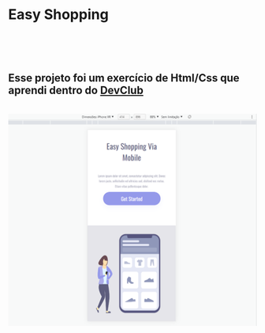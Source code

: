 <h1> Easy Shopping</h1>
<br>
<br>
<br>
<h2> Esse projeto foi um exercício de Html/Css que aprendi dentro do <a href="https://rodolfomori.com.br/devclub">DevClub</a></h2>
<br>
<img src="https://raw.githubusercontent.com/Damatta22/Easy-Shopping/6ce020c6e98ceb3e9095ccb50d3642a4d46cb445/assets/Responsivo%20celular.png"/>
